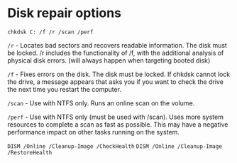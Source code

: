 # Disk repair options

`chkdsk C: /f /r /scan /perf`

`/r` - Locates bad sectors and recovers readable information. The disk must be locked. /r includes the functionality of /f, with the additional analysis of physical disk errors.  (will always happen when targeting booted disk)

`/f` - Fixes errors on the disk. The disk must be locked. If chkdsk cannot lock the drive, a message appears that asks you if you want to check the drive the next time you restart the computer.

`/scan` - Use with NTFS only. Runs an online scan on the volume.

`/perf` - Use with NTFS only (must be used with /scan). Uses more system resources to complete a scan as fast as possible. This may have a negative performance impact on other tasks running on the system.

`DISM /Online /Cleanup-Image /CheckHealth`
`DISM /Online /Cleanup-Image /RestoreHealth`
